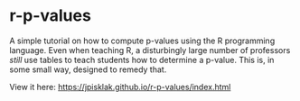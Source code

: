 # r-p-values

A simple tutorial on how to compute p-values using the R programming language.  Even when teaching R, a disturbingly large number of professors *still* use tables to teach students how to determine a p-value. This is, in some small way, designed to remedy that.

View it here: https://jpisklak.github.io/r-p-values/index.html